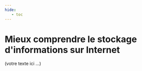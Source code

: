 ```yaml
---
hide:
   - toc
---
```


# Mieux comprendre le stockage d'informations sur Internet


(votre texte ici ...)


<script type="text/javascript" src="https://konsilion.github.io/katalog-setup/js/functionality/modif-page.js" defer></script> 
